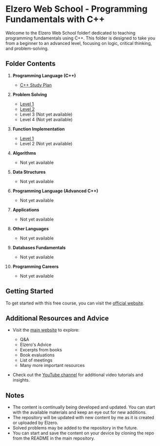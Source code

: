 # Elzero Web School - Programming Fundamentals with C++

Welcome to the Elzero Web School folder! dedicated to teaching programming fundamentals using C++. This folder is designed to take you from a beginner to an advanced level, focusing on logic, critical thinking, and problem-solving.

## Folder Contents

1. **Programming Language (C++)**
   - [C++ Study Plan](https://elzero.org/study/cplusplus-study-plan/)
   
2. **Problem Solving**
   - [Level 1](https://elzero.org/problems-solving-level-one/)
   - [Level 2](https://elzero.org/problems-solving-level-two/)
   - Level 3 (Not yet available)
   - Level 4 (Not yet available)
   
3. **Function Implementation**
   - [Level 1](https://elzero.org/category/courses/implement-functions-with-cpp/)
   - Level 2 (Not yet available)

4. **Algorithms**
   - Not yet available

5. **Data Structures**
   - Not yet available

6. **Programming Language (Advanced C++)**
   - Not yet available

7. **Applications**
   - Not yet available

8. **Other Languages**
   - Not yet available

9. **Databases Fundamentals**
   - Not yet available

10. **Programming Careers**
    - Not yet available

## Getting Started

To get started with this free course, you can visit the [official website](https://elzero.org/tracks/programming-fundamentals/). 

## Additional Resources and Advice

- Visit the [main website](https://elzero.org/) to explore:
  - Q&A
  - Elzero's Advice
  - Excerpts from books
  - Book evaluations
  - List of meetings
  - Many more important resources

- Check out the [YouTube channel](https://youtube.com/@elzerowebschool?si=Ysg8Hf9ZNnB7v2ZS) for additional video tutorials and insights.

## Notes

- The content is continually being developed and updated. You can start with the available materials and keep an eye out for new additions.
- The repository will be updated with new content by me as it is created or uploaded by Elzero.
- Solved problems may be added to the repository in the future.
- You can start and save the content on your device by cloning the repo from the README in the main repository.
